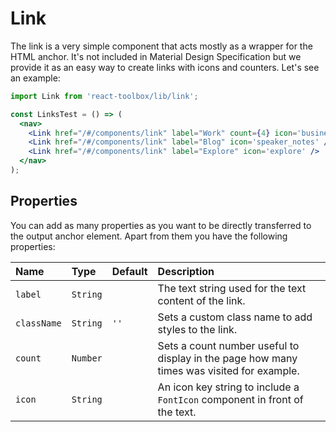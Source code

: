 # Link

The link is a very simple component that acts mostly as a wrapper for the HTML anchor. It's not included in Material Design Specification but we provide it as an easy way to create links with icons and counters. Let's see an example:

<!-- example -->
```jsx
import Link from 'react-toolbox/lib/link';

const LinksTest = () => (
  <nav>
    <Link href="/#/components/link" label="Work" count={4} icon='business' />
    <Link href="/#/components/link" label="Blog" icon='speaker_notes' />
    <Link href="/#/components/link" label="Explore" icon='explore' />
  </nav>
);
```

## Properties

You can add as many properties as you want to be directly transferred to the output anchor element. Apart from them you have the following properties:

| Name              | Type          | Default         | Description|
|:-----|:-----|:-----|:-----|
| `label`       | `String`        |         | The text string used for the text content of the link.|
| `className`     | `String`      | `''`            | Sets a custom class name to add styles to the link.|
| `count`         | `Number`        |                 | Sets a count number useful to display in the page how many times was visited for example.|
| `icon`          | `String`        |                 | An icon key string to include a `FontIcon` component in front of the text.|

